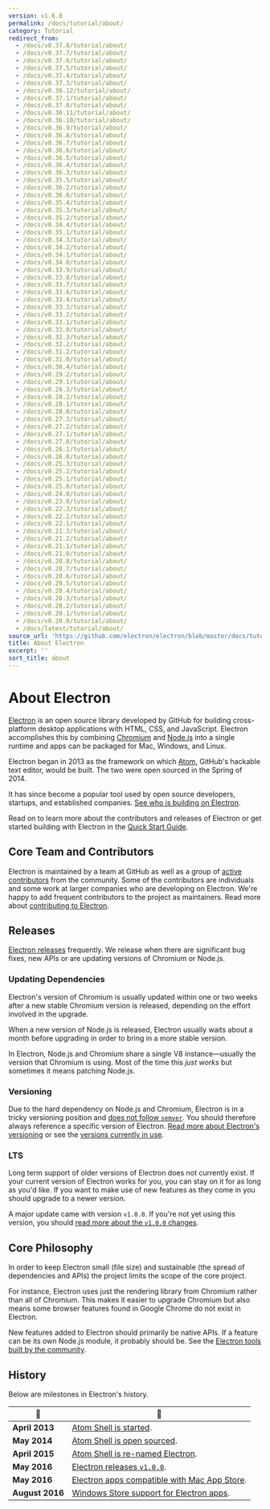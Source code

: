 ```yaml
---
version: v1.6.0
permalink: /docs/tutorial/about/
category: Tutorial
redirect_from:
  - /docs/v0.37.8/tutorial/about/
  - /docs/v0.37.7/tutorial/about/
  - /docs/v0.37.6/tutorial/about/
  - /docs/v0.37.5/tutorial/about/
  - /docs/v0.37.4/tutorial/about/
  - /docs/v0.37.3/tutorial/about/
  - /docs/v0.36.12/tutorial/about/
  - /docs/v0.37.1/tutorial/about/
  - /docs/v0.37.0/tutorial/about/
  - /docs/v0.36.11/tutorial/about/
  - /docs/v0.36.10/tutorial/about/
  - /docs/v0.36.9/tutorial/about/
  - /docs/v0.36.8/tutorial/about/
  - /docs/v0.36.7/tutorial/about/
  - /docs/v0.36.6/tutorial/about/
  - /docs/v0.36.5/tutorial/about/
  - /docs/v0.36.4/tutorial/about/
  - /docs/v0.36.3/tutorial/about/
  - /docs/v0.35.5/tutorial/about/
  - /docs/v0.36.2/tutorial/about/
  - /docs/v0.36.0/tutorial/about/
  - /docs/v0.35.4/tutorial/about/
  - /docs/v0.35.3/tutorial/about/
  - /docs/v0.35.2/tutorial/about/
  - /docs/v0.34.4/tutorial/about/
  - /docs/v0.35.1/tutorial/about/
  - /docs/v0.34.3/tutorial/about/
  - /docs/v0.34.2/tutorial/about/
  - /docs/v0.34.1/tutorial/about/
  - /docs/v0.34.0/tutorial/about/
  - /docs/v0.33.9/tutorial/about/
  - /docs/v0.33.8/tutorial/about/
  - /docs/v0.33.7/tutorial/about/
  - /docs/v0.33.6/tutorial/about/
  - /docs/v0.33.4/tutorial/about/
  - /docs/v0.33.3/tutorial/about/
  - /docs/v0.33.2/tutorial/about/
  - /docs/v0.33.1/tutorial/about/
  - /docs/v0.33.0/tutorial/about/
  - /docs/v0.32.3/tutorial/about/
  - /docs/v0.32.2/tutorial/about/
  - /docs/v0.31.2/tutorial/about/
  - /docs/v0.31.0/tutorial/about/
  - /docs/v0.30.4/tutorial/about/
  - /docs/v0.29.2/tutorial/about/
  - /docs/v0.29.1/tutorial/about/
  - /docs/v0.28.3/tutorial/about/
  - /docs/v0.28.2/tutorial/about/
  - /docs/v0.28.1/tutorial/about/
  - /docs/v0.28.0/tutorial/about/
  - /docs/v0.27.3/tutorial/about/
  - /docs/v0.27.2/tutorial/about/
  - /docs/v0.27.1/tutorial/about/
  - /docs/v0.27.0/tutorial/about/
  - /docs/v0.26.1/tutorial/about/
  - /docs/v0.26.0/tutorial/about/
  - /docs/v0.25.3/tutorial/about/
  - /docs/v0.25.2/tutorial/about/
  - /docs/v0.25.1/tutorial/about/
  - /docs/v0.25.0/tutorial/about/
  - /docs/v0.24.0/tutorial/about/
  - /docs/v0.23.0/tutorial/about/
  - /docs/v0.22.3/tutorial/about/
  - /docs/v0.22.2/tutorial/about/
  - /docs/v0.22.1/tutorial/about/
  - /docs/v0.21.3/tutorial/about/
  - /docs/v0.21.2/tutorial/about/
  - /docs/v0.21.1/tutorial/about/
  - /docs/v0.21.0/tutorial/about/
  - /docs/v0.20.8/tutorial/about/
  - /docs/v0.20.7/tutorial/about/
  - /docs/v0.20.6/tutorial/about/
  - /docs/v0.20.5/tutorial/about/
  - /docs/v0.20.4/tutorial/about/
  - /docs/v0.20.3/tutorial/about/
  - /docs/v0.20.2/tutorial/about/
  - /docs/v0.20.1/tutorial/about/
  - /docs/v0.20.0/tutorial/about/
  - /docs/latest/tutorial/about/
source_url: 'https://github.com/electron/electron/blob/master/docs/tutorial/about.md'
title: About Electron
excerpt: ''
sort_title: about
---
```

# About Electron

[Electron](http://electron.atom.io) is an open source library developed by GitHub for building cross-platform desktop applications with HTML, CSS, and JavaScript. Electron accomplishes this by combining [Chromium](https://www.chromium.org/Home) and [Node.js](https://nodejs.org) into a single runtime and apps can be packaged for Mac, Windows, and Linux.

Electron began in 2013 as the framework on which [Atom](https://atom.io), GitHub's hackable text editor, would be built. The two were open sourced in the Spring of 2014.

It has since become a popular tool used by open source developers, startups, and established companies. [See who is building on Electron](http://electron.atom.io/apps/).

Read on to learn more about the contributors and releases of Electron or get started building with Electron in the [Quick Start Guide]({{site.baseurl}}/docs/tutorial/quick-start).

## Core Team and Contributors

Electron is maintained by a team at GitHub as well as a group of [active contributors](https://github.com/electron/electron/graphs/contributors) from the community. Some of the contributors are individuals and some work at larger companies who are developing on Electron. We're happy to add frequent contributors to the project as maintainers. Read more about [contributing to Electron](https://github.com/electron/electron/blob/master/CONTRIBUTING.md).

## Releases

[Electron releases](https://github.com/electron/electron/releases) frequently. We release when there are significant bug fixes, new APIs or are updating versions of Chromium or Node.js.

### Updating Dependencies

Electron's version of Chromium is usually updated within one or two weeks after a new stable Chromium version is released, depending on the effort involved in the upgrade.

When a new version of Node.js is released, Electron usually waits about a month before upgrading in order to bring in a more stable version.

In Electron, Node.js and Chromium share a single V8 instance—usually the version that Chromium is using. Most of the time this _just works_ but sometimes it means patching Node.js.

### Versioning

Due to the hard dependency on Node.js and Chromium, Electron is in a tricky versioning position and [does not follow `semver`](http://semver.org). You should therefore always reference a specific version of Electron. [Read more about Electron's versioning](http://electron.atom.io/docs/tutorial/electron-versioning/) or see the [versions currently in use](https://electron.atom.io/#electron-versions).

### LTS

Long term support of older versions of Electron does not currently exist. If your current version of Electron works for you, you can stay on it for as long as you'd like. If you want to make use of new features as they come in you should upgrade to a newer version.

A major update came with version `v1.0.0`. If you're not yet using this version, you should [read more about the `v1.0.0` changes](http://electron.atom.io/blog/2016/05/11/electron-1-0).

## Core Philosophy

In order to keep Electron small (file size) and sustainable (the spread of dependencies and APIs) the project limits the scope of the core project.

For instance, Electron uses just the rendering library from Chromium rather than all of Chromium. This makes it easier to upgrade Chromium but also means some browser features found in Google Chrome do not exist in Electron.

New features added to Electron should primarily be native APIs. If a feature can be its own Node.js module, it probably should be. See the [Electron tools built by the community](http://electron.atom.io/community).

## History

Below are milestones in Electron's history.

| :calendar: | :tada: |
| --- | --- |
| **April 2013** | [Atom Shell is started](https://github.com/electron/electron/commit/6ef8875b1e93787fa9759f602e7880f28e8e6b45). |
| **May 2014** | [Atom Shell is open sourced](http://blog.atom.io/2014/05/06/atom-is-now-open-source.html). |
| **April 2015** | [Atom Shell is re-named Electron](https://github.com/electron/electron/pull/1389). |
| **May 2016** | [Electron releases `v1.0.0`](http://electron.atom.io/blog/2016/05/11/electron-1-0). |
| **May 2016** | [Electron apps compatible with Mac App Store](http://electron.atom.io/docs/tutorial/mac-app-store-submission-guide). |
| **August 2016** | [Windows Store support for Electron apps](http://electron.atom.io/docs/tutorial/windows-store-guide). |
